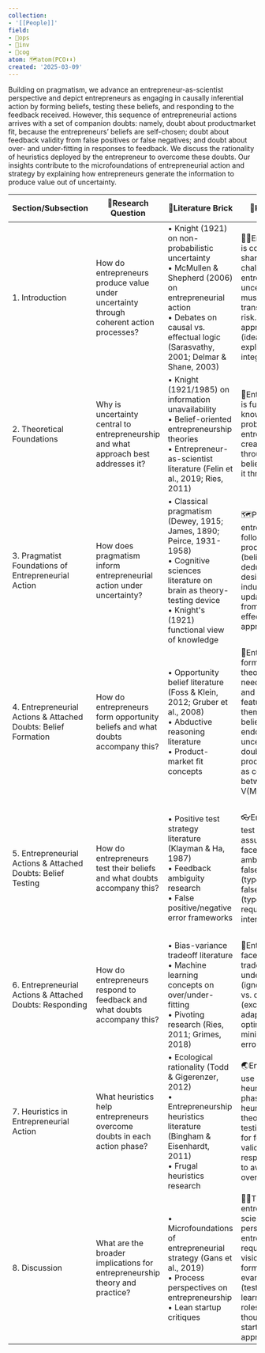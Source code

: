 ```yaml
---
collection:
- '[[People]]'
field:
- 🐙ops
- 🐢inv
- 👾cog
atom: 🗺️atom(PCO⬆️⬇️)
created: '2025-03-09'
---
```


Building on pragmatism, we advance an entrepreneur-as-scientist perspective and depict entrepreneurs as engaging in causally inferential action by forming beliefs, testing these beliefs, and responding to the feedback received. However, this sequence of entrepreneurial actions arrives with a set of companion doubts: namely, doubt about productmarket fit, because the entrepreneurs’ beliefs are self-chosen; doubt about feedback validity from false positives or false negatives; and doubt about over- and under-fitting in responses to feedback. We discuss the rationality of heuristics deployed by the entrepreneur to overcome these doubts. Our insights contribute to the microfoundations of entrepreneurial action and strategy by explaining how entrepreneurs generate the information to produce value out of uncertainty.

| Section/Subsection                                             | 🔐Research Question                                                                     | 🧱Literature Brick                                                                                                                                                                             | 🔑Key Message                                                                                                                                                                                                                           | 📊Empirical Evidence                                                                                                                             |
| -------------------------------------------------------------- | --------------------------------------------------------------------------------------- | ---------------------------------------------------------------------------------------------------------------------------------------------------------------------------------------------- | --------------------------------------------------------------------------------------------------------------------------------------------------------------------------------------------------------------------------------------- | ------------------------------------------------------------------------------------------------------------------------------------------------ |
| 1. Introduction                                                | How do entrepreneurs produce value under uncertainty through coherent action processes? | • Knight (1921) on non-probabilistic uncertainty<br>• McMullen & Shepherd (2006) on entrepreneurial action<br>• Debates on causal vs. effectual logic (Sarasvathy, 2001; Delmar & Shane, 2003) | 🧍‍♀️Entrepreneurship is contested but shares common challenge: entrepreneurs face uncertainty and must act to transform it into risk. Diverse approaches (ideation, judgment, exploration) need integration.                           | Chesky (Airbnb) quote introducing pragmatic discovery: finding conference with sold-out hotels → creating bed and breakfast alternative          |
| 2. Theoretical Foundations                                     | Why is uncertainty central to entrepreneurship and what approach best addresses it?     | • Knight (1921/1985) on information unavailability<br>• Belief-oriented entrepreneurship theories<br>• Entrepreneur-as-scientist literature (Felin et al., 2019; Ries, 2011)                   | 🧠Entrepreneurship is fundamentally a knowledge problem: entrepreneurs first create uncertainty through novel beliefs, then reduce it through testing.                                                                                  | N/A - Conceptual framing                                                                                                                         |
| 3. Pragmatist Foundations of Entrepreneurial Action            | How does pragmatism inform entrepreneurial action under uncertainty?                    | • Classical pragmatism (Dewey, 1915; James, 1890; Peirce, 1931-1958)<br>• Cognitive sciences literature on brain as theory-testing device<br>• Knight's (1921) functional view of knowledge    | 🗺️Pragmatist entrepreneurs follow three-step process: abduction (belief formation), deduction (test design), and induction (belief updating) - distinct from causation or effectuation approaches.                                     | N/A - Theoretical development                                                                                                                    |
| 4. Entrepreneurial Actions & Attached Doubts: Belief Formation | How do entrepreneurs form opportunity beliefs and what doubts accompany this?           | • Opportunity belief literature (Foss & Klein, 2012; Gruber et al., 2008)<br>• Abductive reasoning literature<br>• Product-market fit concepts                                                 | 🧭Entrepreneurs form causal theories about needs in market and product features to address them. Self-selected belief creates endogenous uncertainty, with doubts about product-market fit as correlation between V(E) and V(M).        | Airbnb case example of identifying problem (hotel scarcity during conferences) and composing solution (airbeds in homes)                         |
| 5. Entrepreneurial Actions & Attached Doubts: Belief Testing   | How do entrepreneurs test their beliefs and what doubts accompany this?                 | • Positive test strategy literature (Klayman & Ha, 1987)<br>• Feedback ambiguity research<br>• False positive/negative error frameworks                                                        | 👓Entrepreneurs test theory-based assumptions but face feedback ambiguity from false positives (type 1 errors) and false negatives (type 2 errors), requiring careful interpretation.                                                   | Airbnb investor example: "This doesn't fit my investment thesis" despite being consumer internet company - demonstrating false negative feedback |
| 6. Entrepreneurial Actions & Attached Doubts: Responding       | How do entrepreneurs respond to feedback and what doubts accompany this?                | • Bias-variance tradeoff literature<br>• Machine learning concepts on over/under-fitting<br>• Pivoting research (Ries, 2011; Grimes, 2018)                                                     | 🤜Entrepreneurs face bias-variance tradeoff in updates: under-fitting (ignoring feedback) vs. over-fitting (excessive adaptation). Finding optimal response minimizes total error.                                                      | N/A - Theoretical modeling                                                                                                                       |
| 7. Heuristics in Entrepreneurial Action                        | What heuristics help entrepreneurs overcome doubts in each action phase?                | • Ecological rationality (Todd & Gigerenzer, 2012)<br>• Entrepreneurship heuristics literature (Bingham & Eisenhardt, 2011)<br>• Frugal heuristics research                                    | 🌏Entrepreneurs use specific heuristics for each phase: formation heuristics for theory building, testing heuristics for feedback validation, and response heuristics to avoid over/under-fitting.                                      | Rent the Runway cases showing sequential cohort testing and validation of key assumptions                                                        |
| 8. Discussion                                                  | What are the broader implications for entrepreneurship theory and practice?             | • Microfoundations of entrepreneurial strategy (Gans et al., 2019)<br>• Process perspectives on entrepreneurship<br>• Lean startup critiques                                                   | 🧍‍♀️The entrepreneur-as-scientist perspective shows entrepreneurship requires combining visionary (theory formation), evangelistic (testing), and learning (updating) roles. More thoughtful than lean startup's "act first" approach. | N/A - Theoretical synthesis                                                                                                                      |